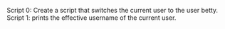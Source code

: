 Script 0: Create a script that switches the current user to the user betty.
Script 1: prints the effective username of the current user.
